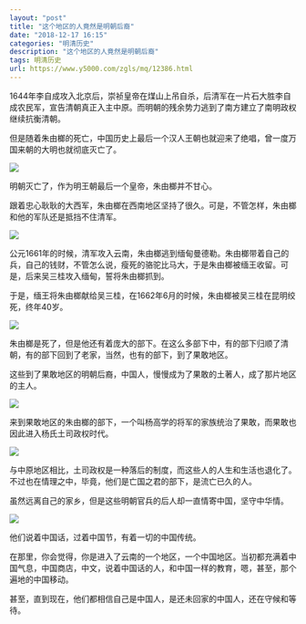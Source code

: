 ```yaml
---
layout: "post"
title: "这个地区的人竟然是明朝后裔"
date: "2018-12-17 16:15"
categories: "明清历史"
description: "这个地区的人竟然是明朝后裔"
tags: 明清历史
url: https://www.y5000.com/zgls/mq/12386.html
---
```






1644年李自成攻入北京后，崇祯皇帝在煤山上吊自杀，后清军在一片石大胜李自成农民军，宣告清朝真正入主中原。而明朝的残余势力逃到了南方建立了南明政权继续抗衡清朝。

但是随着朱由榔的死亡，中国历史上最后一个汉人王朝也就迎来了绝唱，曾一度万国来朝的大明也就彻底灭亡了。

![](https://img.y5000.com/uploads/allimg/170206/8-1F206115055610.jpg)

明朝灭亡了，作为明王朝最后一个皇帝，朱由榔并不甘心。

跟着忠心耿耿的大西军，朱由榔在西南地区坚持了很久。可是，不管怎样，朱由榔和他的军队还是抵挡不住清军。

![](https://img.y5000.com/uploads/allimg/170206/8-1F206115103919.jpg)

公元1661年的时候，清军攻入云南，朱由榔逃到缅甸曼德勒。朱由榔带着自己的兵，自己的钱财，不管怎么说，瘦死的骆驼比马大，于是朱由榔被缅王收留。可是，后来吴三桂攻入缅甸，誓将朱由榔抓到。

于是，缅王将朱由榔献给吴三桂，在1662年6月的时候，朱由榔被吴三桂在昆明绞死，终年40岁。

![](https://img.y5000.com/uploads/allimg/170206/8-1F206115113121.jpg)

朱由榔是死了，但是他还有着庞大的部下。在这么多部下中，有的部下归顺了清朝，有的部下回到了老家，当然，也有的部下，到了果敢地区。

这些到了果敢地区的明朝后裔，中国人，慢慢成为了果敢的土著人，成了那片地区的主人。

![](https://img.y5000.com/uploads/allimg/170206/8-1F206115121G1.jpg)

来到果敢地区的朱由榔的部下，一个叫杨高学的将军的家族统治了果敢，而果敢也因此进入杨氏土司政权时代。

![](https://img.y5000.com/uploads/allimg/170206/8-1F206115134A7.jpg)

与中原地区相比，土司政权是一种落后的制度，而这些人的人生和生活也退化了。不过也在情理之中，毕竟，他们是亡国之君的部下，是流亡已久的人。

虽然远离自己的家乡，但是这些明朝官兵的后人却一直情寄中国，坚守中华情。

![](https://img.y5000.com/uploads/allimg/170206/131I2F42-0.jpg)

他们说着中国话，过着中国节，有着一切的中国传统。

在那里，你会觉得，你是进入了云南的一个地区，一个中国地区。当初都充满着中国气息，中国商店，中文，说着中国话的人，和中国一样的教育，嗯，甚至，那个遍地的中国移动。

甚至，直到现在，他们都相信自己是中国人，是还未回家的中国人，还在守候和等待。
